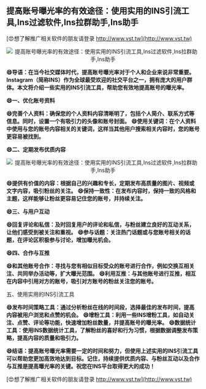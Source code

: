 ## **提高账号曝光率的有效途径：使用实用的INS引流工具,Ins过滤软件,Ins拉群助手,Ins助手**

[😍想了解推广相关软件的朋友请登录 http://www.vst.tw](http://www.vst.tw)

 <center><img src="https://vst.tw/MP4/tuiguang/png/4.png" alt="提高账号曝光率的有效途径：使用实用的INS引流工具,Ins过滤软件,Ins拉群助手,Ins助手"></center>

**😄导语：在当今社交媒体时代，提高账号曝光率对于个人和企业来说非常重要。Instagram（简称INS）作为全球最受欢迎的社交平台之一，拥有庞大的用户群体。本文将介绍一些实用的INS引流工具，帮助您有效地提高账号的曝光率。**

**😄一、优化账号资料**

**😄完善个人资料：确保您的个人资料内容清晰明了，包括个人简介、联系方式等信息。同时，设置一个有吸引力的头像和账号封面。**
**😄使用关键词：在个人资料中使用与您的账号内容相关的关键词，这样当其他用户搜索相关内容时，您的账号更容易被找到。**

**😄二、定期发布优质内容**

 <center><img src="https://vst.tw/MP4/tuiguang/png/8.png" alt="提高账号曝光率的有效途径：使用实用的INS引流工具,Ins过滤软件,Ins拉群助手,Ins助手"></center>

**😄提供有价值的内容：根据自己的兴趣和专长，定期发布高质量的图片、视频或文字内容，吸引粉丝的关注。**
**😄保持一致性：在发布内容时，保持一致的风格和主题，这样能够让粉丝更容易记住您的账号，并持续关注。**

**😄三、与用户互动**

**😄回复评论和私信：及时回复用户的评论和私信，与粉丝建立良好的互动关系，让他们感受到被关注和重视。**
**😄参与话题：关注热门话题或与您账号相关的话题，在评论区积极参与讨论，增加曝光机会。**

**😄四、合作与互推**

**😄和其他账号合作：寻找与您有相似目标受众的账号进行合作，例如交换互相关注、共同举办活动等，扩大曝光范围。**
**😄利用互推：与其他账号进行互推，相互在内容中引用对方的账号，吸引对方账号的粉丝关注您的账号。**

五、使用实用的INS引流工具

**😄发布时间策略工具：通过分析粉丝在线的时间段，选择最佳的发布时间，提高内容被用户浏览和点赞的机会。**
**😄增粉工具：利用一些INS增粉工具，如自动关注、点赞、评论等功能，快速增加粉丝数量，并提高账号的曝光率。**
**😄数据统计工具：使用INS数据统计工具，了解粉丝的喜好和行为习惯，根据数据调整发布策略，提高内容的质量和吸引力。**

**😄结语：提高账号曝光率需要一定的时间和努力，但使用上述实用的INS引流工具可以帮助您更加高效地达到目标。记住，持续提供优质内容、与粉丝互动以及合作与互推是提高曝光率的关键。祝您在INS平台取得更大的成功！**

[😍想了解推广相关软件的朋友请登录 http://www.vst.tw](http://www.vst.tw)



